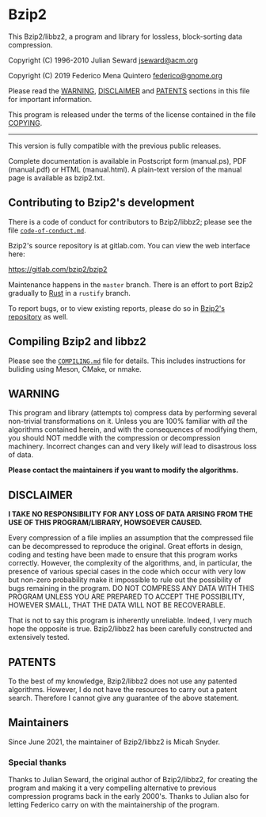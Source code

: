 Bzip2
=====

This Bzip2/libbz2, a program and library for lossless, block-sorting
data compression.

Copyright (C) 1996-2010 Julian Seward <jseward@acm.org>

Copyright (C) 2019 Federico Mena Quintero <federico@gnome.org>

Please read the [WARNING], [DISCLAIMER] and [PATENTS] sections in this
file for important information.

This program is released under the terms of the license contained
in the file [COPYING].

[WARNING]: #warning
[DISCLAIMER]: #disclaimer
[PATENTS]: #patents
[COPYING]: COPYING

------------------------------------------------------------------

This version is fully compatible with the previous public releases.

Complete documentation is available in Postscript form (manual.ps),
PDF (manual.pdf) or HTML (manual.html).  A plain-text version of the
manual page is available as bzip2.txt.

## Contributing to Bzip2's development

There is a code of conduct for contributors to Bzip2/libbz2; please
see the file [`code-of-conduct.md`][coc].

Bzip2's source repository is at gitlab.com.  You can view the web
interface here:

https://gitlab.com/bzip2/bzip2

Maintenance happens in the `master` branch.  There is an effort to port
Bzip2 gradually to [Rust] in a `rustify` branch.

To report bugs, or to view existing reports, please do so in [Bzip2's
repository][gitlab] as well.

[coc]: code-of-conduct.md
[gitlab]: https://gitlab.com/bzip2/bzip2/issues
[Rust]: https://www.rust-lang.org


## Compiling Bzip2 and libbz2

Please see the [`COMPILING.md`][COMPILING.md] file for details.  This includes
instructions for buliding using Meson, CMake, or nmake.

[COMPILING.md]: COMPILING.md

## WARNING

This program and library (attempts to) compress data by
performing several non-trivial transformations on it.
Unless you are 100% familiar with *all* the algorithms contained
herein, and with the consequences of modifying them, you should NOT
meddle with the compression or decompression machinery.  Incorrect
changes can and very likely *will* lead to disastrous loss of data.

**Please contact the maintainers if you want to modify the algorithms.**

## DISCLAIMER

**I TAKE NO RESPONSIBILITY FOR ANY LOSS OF DATA ARISING FROM THE
USE OF THIS PROGRAM/LIBRARY, HOWSOEVER CAUSED.**

Every compression of a file implies an assumption that the
compressed file can be decompressed to reproduce the original.
Great efforts in design, coding and testing have been made to
ensure that this program works correctly.  However, the complexity
of the algorithms, and, in particular, the presence of various
special cases in the code which occur with very low but non-zero
probability make it impossible to rule out the possibility of bugs
remaining in the program.  DO NOT COMPRESS ANY DATA WITH THIS
PROGRAM UNLESS YOU ARE PREPARED TO ACCEPT THE POSSIBILITY, HOWEVER
SMALL, THAT THE DATA WILL NOT BE RECOVERABLE.

That is not to say this program is inherently unreliable.
Indeed, I very much hope the opposite is true.  Bzip2/libbz2
has been carefully constructed and extensively tested.

## PATENTS

To the best of my knowledge, Bzip2/libbz2 does not use any patented
algorithms.  However, I do not have the resources to carry out a
patent search.  Therefore I cannot give any guarantee of the above
statement.

## Maintainers

Since June 2021, the maintainer of Bzip2/libbz2 is Micah Snyder.

### Special thanks

Thanks to Julian Seward, the original author of Bzip2/libbz2, for
creating the program and making it a very compelling alternative to
previous compression programs back in the early 2000's.  Thanks to
Julian also for letting Federico carry on with the maintainership of
the program.
